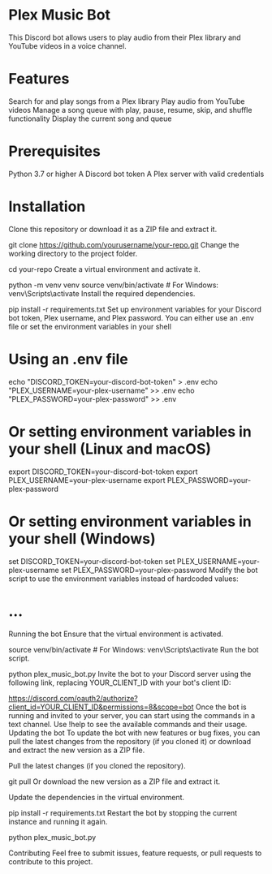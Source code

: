 # Plex Music Bot
This Discord bot allows users to play audio from their Plex library and YouTube videos in a voice channel.

# Features
Search for and play songs from a Plex library
Play audio from YouTube videos
Manage a song queue with play, pause, resume, skip, and shuffle functionality
Display the current song and queue

# Prerequisites
Python 3.7 or higher
A Discord bot token
A Plex server with valid credentials

# Installation
Clone this repository or download it as a ZIP file and extract it.

git clone https://github.com/yourusername/your-repo.git
Change the working directory to the project folder.

cd your-repo
Create a virtual environment and activate it.

python -m venv venv
source venv/bin/activate  # For Windows: venv\Scripts\activate
Install the required dependencies.

pip install -r requirements.txt
Set up environment variables for your Discord bot token, Plex username, and Plex password. You can either use an .env file or set the environment variables in your shell

# Using an .env file
echo "DISCORD_TOKEN=your-discord-bot-token" > .env
echo "PLEX_USERNAME=your-plex-username" >> .env
echo "PLEX_PASSWORD=your-plex-password" >> .env

# Or setting environment variables in your shell (Linux and macOS)
export DISCORD_TOKEN=your-discord-bot-token
export PLEX_USERNAME=your-plex-username
export PLEX_PASSWORD=your-plex-password

# Or setting environment variables in your shell (Windows)
set DISCORD_TOKEN=your-discord-bot-token
set PLEX_USERNAME=your-plex-username
set PLEX_PASSWORD=your-plex-password
Modify the bot script to use the environment variables instead of hardcoded values:

# ...
Running the bot
Ensure that the virtual environment is activated.

source venv/bin/activate  # For Windows: venv\Scripts\activate
Run the bot script.

python plex_music_bot.py
Invite the bot to your Discord server using the following link, replacing YOUR_CLIENT_ID with your bot's client ID:

https://discord.com/oauth2/authorize?client_id=YOUR_CLIENT_ID&permissions=8&scope=bot
Once the bot is running and invited to your server, you can start using the commands in a text channel. Use !help to see the available commands and their usage.
Updating the bot
To update the bot with new features or bug fixes, you can pull the latest changes from the repository (if you cloned it) or download and extract the new version as a ZIP file.

Pull the latest changes (if you cloned the repository).

git pull
Or download the new version as a ZIP file and extract it.

Update the dependencies in the virtual environment.

pip install -r requirements.txt
Restart the bot by stopping the current instance and running it again.

python plex_music_bot.py


Contributing
Feel free to submit issues, feature requests, or pull requests to contribute to this project.